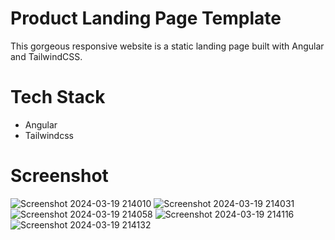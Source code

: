 # Product Landing Page Template

This gorgeous responsive website is a static landing page built with Angular and TailwindCSS. 




# Tech Stack
* Angular
* Tailwindcss 


# Screenshot
![Screenshot 2024-03-19 214010](https://github.com/hamdy-jr/sam-building/assets/90095538/16050c56-7d47-4606-a62e-1fb45cb4ae60)
![Screenshot 2024-03-19 214031](https://github.com/hamdy-jr/sam-building/assets/90095538/1a8ee5dd-efec-4b82-ad2c-611bb18e0dae)
![Screenshot 2024-03-19 214058](https://github.com/hamdy-jr/sam-building/assets/90095538/f474e76f-f044-4cf6-956d-f3f5462cb105)
![Screenshot 2024-03-19 214116](https://github.com/hamdy-jr/sam-building/assets/90095538/58b7d021-0cf2-455f-a008-15455f733f18)
![Screenshot 2024-03-19 214132](https://github.com/hamdy-jr/sam-building/assets/90095538/99fd06dd-5550-4dbe-b570-6d0b00db9ba2)



